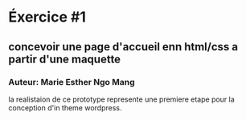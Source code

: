 # Éxercice #1
## concevoir une page d'accueil enn html/css a partir d'une maquette
### Auteur: Marie Esther Ngo Mang
la realistaion de ce prototype represente une premiere etape pour la conception
d'in theme wordpress.
